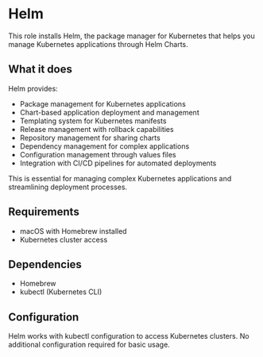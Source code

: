 # Helm

This role installs Helm, the package manager for Kubernetes that helps you manage Kubernetes applications through Helm Charts.

## What it does

Helm provides:
- Package management for Kubernetes applications
- Chart-based application deployment and management
- Templating system for Kubernetes manifests
- Release management with rollback capabilities
- Repository management for sharing charts
- Dependency management for complex applications
- Configuration management through values files
- Integration with CI/CD pipelines for automated deployments

This is essential for managing complex Kubernetes applications and streamlining deployment processes.

## Requirements

- macOS with Homebrew installed
- Kubernetes cluster access

## Dependencies

- Homebrew
- kubectl (Kubernetes CLI)

## Configuration

Helm works with kubectl configuration to access Kubernetes clusters. No additional configuration required for basic usage.
